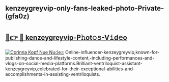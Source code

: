 ## kenzeygreyvip-only-fans​-leaked-photo​-Private-(gfa0z)


# <h2><a href="https://mediaupload.pro?title=kenzeygreyvip&ref=git">🔗👉 🔴 kenzeygreyvip-P𝚑ot𝚘𝚜-V𝚒d𝚎o</a></h2>

[![Corinna Kopf Nue Nu𝚍e𝚜](https://i.imgur.com/0qMVB7G.gif)](https://mediaupload.pro?title=kenzeygreyvip&ref=git)
Online-influencer-kenzeygreyvip,known-for-publishing-dance-and-lifestyle-content,-including-performances-and-vlogs-on-social-media-platforms.Brilliant-ventriloquist-assistant-kenzeygreyvip,celebrated-for-their-exceptional-abilities-and-accomplishments-in-assisting-ventriloquists.  